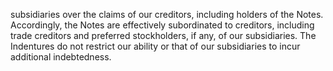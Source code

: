 subsidiaries over the claims of our creditors, including holders of the Notes. Accordingly, the Notes are effectively
subordinated to creditors, including trade creditors and preferred stockholders, if any, of our subsidiaries. The
Indentures do not restrict our ability or that of our subsidiaries to incur additional indebtedness.